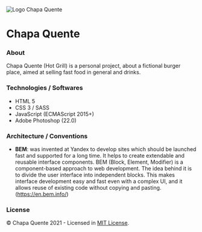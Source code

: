 <img scr="./img/icons/chapa-quente-logo.svg" alt="Logo Chapa Quente">

# Chapa Quente

### About
Chapa Quente (Hot Grill) is a personal project, about a fictional burger place, aimed at selling fast food in general and drinks.

### Technologies / Softwares
- HTML 5
- CSS 3 / SASS
- JavaScript (ECMAScript 2015+)
- Adobe Photoshop (22.0)

### Architecture / Conventions
- **BEM**: was invented at Yandex to develop sites which should be launched fast and supported for a long time. It helps to create extendable and reusable interface components. BEM (Block, Element, Modifier) is a component-based approach to web development. The idea behind it is to divide the user interface into independent blocks. This makes interface development easy and fast even with a complex UI, and it allows reuse of existing code without copying and pasting. (https://en.bem.info/)

### License
© Chapa Quente 2021 - Licensed in [MIT License](https://github.com/RyanMatheuZ/chapa-quente/blob/main/LICENSE).